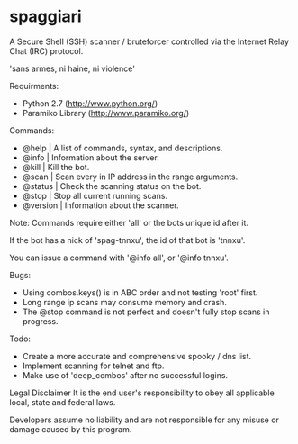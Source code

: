 # spaggiari
A Secure Shell (SSH) scanner / bruteforcer controlled via the Internet Relay Chat (IRC) protocol.

'sans armes, ni haine, ni violence'

Requirments:
 - Python 2.7       (http://www.python.org/)
 - Paramiko Library (http://www.paramiko.org/)
 
Commands:
 - @help      | A list of commands, syntax, and descriptions.
 - @info      | Information about the server.
 - @kill      | Kill the bot.
 - @scan      | Scan every in IP address in the range arguments.
 - @status    | Check the scanning status on the bot.
 - @stop      | Stop all current running scans.
 - @version   | Information about the scanner.

Note: Commands require either 'all' or the bots unique id after it.

If the bot has a nick of 'spag-tnnxu', the id of that bot is 'tnnxu'.

You can issue a command with '@info all', or '@info tnnxu'.

Bugs:
- Using combos.keys() is in ABC order and not testing 'root' first.
- Long range ip scans may consume memory and crash.
- The @stop command is not perfect and doesn't fully stop scans in progress.
 
Todo:
- Create a more accurate and comprehensive spooky / dns list.
- Implement scanning for telnet and ftp.
- Make use of 'deep_combos' after no successful logins.

Legal Disclaimer
It is the end user's responsibility to obey all applicable local, state and federal laws.

Developers assume no liability and are not responsible for any misuse or damage caused by this program.
